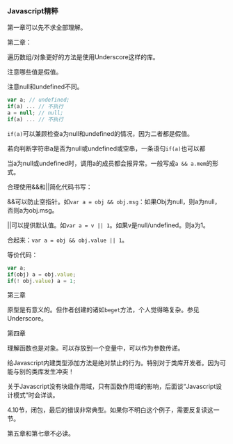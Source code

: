 
### Javascript精粹

第一章可以先不求全部理解。

第二章：

遍历数组/对象更好的方法是使用Underscore这样的库。

注意哪些值是假值。

注意null和undefined不同。

```js
var a; // undefined;
if(a) ... // 不执行
a = null; // null;
if(a) ... // 不执行
```

`if(a)`可以兼顾检查a为null和undefined的情况，因为二者都是假值。

若向判断字符串a是否为null或undefined或空串，一条语句`if(a)`也可以都

当a为null或undefined时，调用a的成员都会报异常。一般写成`a && a.mem`的形式。

合理使用&&和||简化代码书写：

&&可以防止空指针。如`var a = obj && obj.msg`：如果Obj为null，则a为null，否则a为obj.msg。

||可以提供默认值。如`var a = v || 1`。如果v是null/undefined。则a为1。

合起来：`var a = obj && obj.value || 1`。

等价代码：
```js
var a;
if(obj) a = obj.value;
if(! obj.value) a = 1;
```

第三章

原型是有意义的。但作者创建的诸如`beget`方法，个人觉得略复杂。参见Underscore。

第四章

理解函数也是对象。可以存放到一个变量中，可以作为参数传递。

给Javascript内建类型添加方法是绝对禁止的行为。特别对于类库开发者。因为可能与别的类库发生冲突！

关于Javascript没有块级作用域，只有函数作用域的影响，后面谈“Javascript设计模式”时会详谈。

4.10节，闭包，最后的错误非常典型。如果你不明白这个例子，需要反复读这一节。

第五章和第七章不必读。







